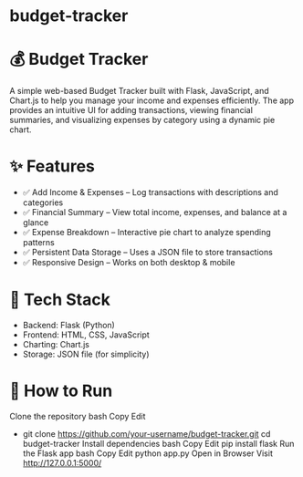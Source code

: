 # budget-tracker

# 💰 Budget Tracker

A simple web-based Budget Tracker built with Flask, JavaScript, and Chart.js to help you manage your income and expenses efficiently. The app provides an intuitive UI for adding transactions, viewing financial summaries, and visualizing expenses by category using a dynamic pie chart.

# ✨ Features

- ✅ Add Income & Expenses – Log transactions with descriptions and categories
- ✅ Financial Summary – View total income, expenses, and balance at a glance
- ✅ Expense Breakdown – Interactive pie chart to analyze spending patterns
- ✅ Persistent Data Storage – Uses a JSON file to store transactions
- ✅ Responsive Design – Works on both desktop & mobile

# 🚀 Tech Stack

- Backend: Flask (Python)
- Frontend: HTML, CSS, JavaScript
- Charting: Chart.js
- Storage: JSON file (for simplicity)
# 📌 How to Run

Clone the repository
bash
Copy
Edit
- git clone https://github.com/your-username/budget-tracker.git
cd budget-tracker
Install dependencies
bash
Copy
Edit
pip install flask
Run the Flask app
bash
Copy
Edit
python app.py
Open in Browser
Visit http://127.0.0.1:5000/
